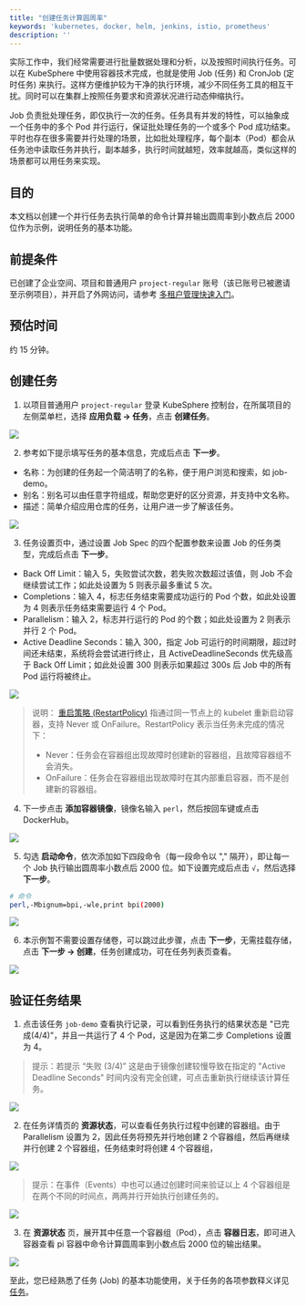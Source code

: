 ```yaml
---
title: "创建任务计算圆周率"
keywords: 'kubernetes, docker, helm, jenkins, istio, prometheus'
description: ''
---
```


实际工作中，我们经常需要进行批量数据处理和分析，以及按照时间执行任务。可以在 KubeSphere 中使用容器技术完成，也就是使用 Job (任务) 和 CronJob (定时任务) 来执行。这样方便维护较为干净的执行环境，减少不同任务工具的相互干扰。同时可以在集群上按照任务要求和资源状况进行动态伸缩执行。

Job 负责批处理任务，即仅执行一次的任务。任务具有并发的特性，可以抽象成一个任务中的多个 Pod 并行运行，保证批处理任务的一个或多个 Pod 成功结束。平时也存在很多需要并行处理的场景，比如批处理程序，每个副本（Pod）都会从任务池中读取任务并执行，副本越多，执行时间就越短，效率就越高，类似这样的场景都可以用任务来实现。

## 目的

本文档以创建一个并行任务去执行简单的命令计算并输出圆周率到小数点后 2000 位作为示例，说明任务的基本功能。

## 前提条件

已创建了企业空间、项目和普通用户 `project-regular` 账号（该已账号已被邀请至示例项目），并开启了外网访问，请参考 [多租户管理快速入门](../admin-quick-start)。

## 预估时间

约 15 分钟。

## 创建任务

1. 以项目普通用户 `project-regular` 登录 KubeSphere 控制台，在所属项目的左侧菜单栏，选择 **应用负载 → 任务**，点击 **创建任务**。

![](https://pek3b.qingstor.com/kubesphere-docs/png/20191027220600.png)

2. 参考如下提示填写任务的基本信息，完成后点击 **下一步**。


- 名称：为创建的任务起一个简洁明了的名称，便于用户浏览和搜索，如 job-demo。
- 别名：别名可以由任意字符组成，帮助您更好的区分资源，并支持中文名称。
- 描述：简单介绍应用仓库的任务，让用户进一步了解该任务。

![](https://pek3b.qingstor.com/kubesphere-docs/png/20191027220839.png)

3. 任务设置页中，通过设置 Job Spec 的四个配置参数来设置 Job 的任务类型，完成后点击 **下一步**。

- Back Off Limit：输入 5，失败尝试次数，若失败次数超过该值，则 Job 不会继续尝试工作；如此处设置为 5 则表示最多重试 5 次。
- Completions：输入 4，标志任务结束需要成功运行的 Pod 个数，如此处设置为 4 则表示任务结束需要运行 4 个 Pod。
- Parallelism：输入 2，标志并行运行的 Pod 的个数；如此处设置为 2 则表示并行 2 个 Pod。
- Active Deadline Seconds：输入 300，指定 Job 可运行的时间期限，超过时间还未结束，系统将会尝试进行终止，且 ActiveDeadlineSeconds 优先级高于 Back Off Limit；如此处设置 300 则表示如果超过 300s 后 Job 中的所有 Pod 运行将被终止。

![](https://pek3b.qingstor.com/kubesphere-docs/png/20191027220922.png)

> 说明：
> [重启策略 (RestartPolicy)](https://kubernetes.io/docs/concepts/workloads/pods/pod-lifecycle/#restart-policy) 指通过同一节点上的 kubelet 重新启动容器，支持 Never 或 OnFailure。RestartPolicy 表示当任务未完成的情况下：
> - Never：任务会在容器组出现故障时创建新的容器组，且故障容器组不会消失。
> - OnFailure：任务会在容器组出现故障时在其内部重启容器，而不是创建新的容器组。


4. 下一步点击 **添加容器镜像**，镜像名输入 `perl`，然后按回车键或点击 DockerHub。

![](https://pek3b.qingstor.com/kubesphere-docs/png/20191027221223.png)

5. 勾选 **启动命令**，依次添加如下四段命令（每一段命令以 "," 隔开），即让每一个 Job 执行输出圆周率小数点后 2000 位。如下设置完成后点击 `√`，然后选择 **下一步**。

```bash
# 命令
perl,-Mbignum=bpi,-wle,print bpi(2000)
```

![](https://pek3b.qingstor.com/kubesphere-docs/png/20191027221506.png)


6. 本示例暂不需要设置存储卷，可以跳过此步骤，点击 **下一步**，无需挂载存储，点击 **下一步 → 创建**，任务创建成功，可在任务列表页查看。

![](https://pek3b.qingstor.com/kubesphere-docs/png/20191027221638.png)

## 验证任务结果

1. 点击该任务 `job-demo` 查看执行记录，可以看到任务执行的结果状态是 "已完成(4/4)"，并且一共运行了 4 个 Pod，这是因为在第二步 Completions 设置为 4。

> 提示：若提示 “失败 (3/4)” 这是由于镜像创建较慢导致在指定的 "Active Deadline Seconds" 时间内没有完全创建，可点击重新执行继续该计算任务。

![](https://pek3b.qingstor.com/kubesphere-docs/png/20191027222417.png)


2. 在任务详情页的 **资源状态**，可以查看任务执行过程中创建的容器组。由于 Parallelism 设置为 2，因此任务将预先并行地创建 2 个容器组，然后再继续并行创建 2 个容器组，任务结束时将创建 4 个容器组，

![](https://pek3b.qingstor.com/kubesphere-docs/png/20191027222321.png)

> 提示：在事件（Events）中也可以通过创建时间来验证以上 4 个容器组是在两个不同的时间点，两两并行开始执行创建任务的。

![](https://pek3b.qingstor.com/kubesphere-docs/png/20191027222910.png)


3. 在 **资源状态** 页，展开其中任意一个容器组（Pod），点击 **容器日志**，即可进入容器查看 pi 容器中命令计算圆周率到小数点后 2000 位的输出结果。

![](https://pek3b.qingstor.com/kubesphere-docs/png/20191027222152.png)

至此，您已经熟悉了任务 (Job) 的基本功能使用，关于任务的各项参数释义详见 [任务](../../workload/jobs)。
